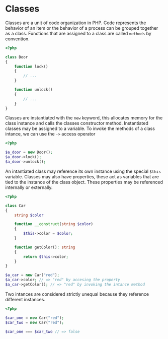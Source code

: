 # Classes

Classes are a unit of code organization in PHP.
Code represents the behavior of an item or the behavior of a process can be grouped together as a class.
Functions that are assigned to a class are called `methods` by convention.

```php
<?php

class Door
{
    function lock()
    {
        // ...
    }

    function unlock()
    {
        // ...
    }
}
```

Classes are instantiated with the `new` keyword, this allocates memory for the class instance and calls the classes constructor method.
Instantiated classes may be assigned to a variable.
To invoke the methods of a class intance, we can use the `->` access operator 

```php
<?php

$a_door = new Door();
$a_door->lock();
$a_door->unlock();
```

An intantiated class may reference its own instance using the special `$this` variable.
Classes may also have properties, these act as variables that are tied to the instance of the class object.
These properties may be referenced internally or externally.

```php
<?php

class Car
{
    string $color

    function __construct(string $color)
    {
        $this->color = $color;
    }

    function getColor(): string
    {
        return $this->color;
    }
}

$a_car = new Car("red");
$a_car->color; // => "red" by accesing the property
$a_car->getColor(); // => "red" by invoking the intance method
```

Two intances are considered strictly unequal because they reference different instances.

```php
<?php

$car_one = new Car("red");
$car_two = new Car("red");

$car_one === $car_two // => false
```


